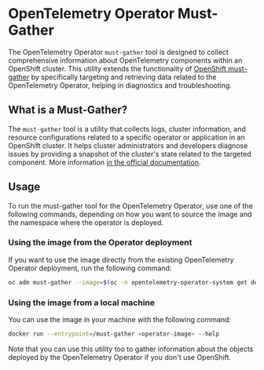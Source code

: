 # OpenTelemetry Operator Must-Gather

The OpenTelemetry Operator `must-gather` tool is designed to collect comprehensive information about OpenTelemetry components within an OpenShift cluster.
This utility extends the functionality of [OpenShift must-gather](https://github.com/openshift/must-gather) by specifically targeting and retrieving data related to the OpenTelemetry Operator, helping in diagnostics and troubleshooting.

## What is a Must-Gather?

The `must-gather` tool is a utility that collects logs, cluster information, and resource configurations related to a specific operator or application in an OpenShift cluster. It helps cluster administrators and developers diagnose issues by providing a snapshot of the cluster's state related to the targeted component. More information [in the official documentation](https://docs.openshift.com/container-platform/4.16/support/gathering-cluster-data.html).

## Usage

To run the must-gather tool for the OpenTelemetry Operator, use one of the following commands, depending on how you want to source the image and the namespace where the operator is deployed.

### Using the image from the Operator deployment

If you want to use the image directly from the existing OpenTelemetry Operator deployment, run the following command:

```sh
oc adm must-gather --image=$(oc -n opentelemetry-operator-system get deployment.apps/opentelemetry-operator-controller-manager -o jsonpath='{.spec.template.spec.containers[?(@.name == "manager")].image}') -- /must-gather --namespace opentelemetry-operator-system
```

### Using the image from a local machine

You can use the image in your machine with the following command:
```sh
docker run --entrypoint=/must-gather <operator-image> --help
```

Note that you can use this utility too to gather information about the objects deployed by the OpenTelemetry Operator if you don't use OpenShift.

